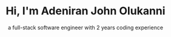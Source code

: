 <h1 align="center">Hi, I'm Adeniran John Olukanni</h1>
<p align="center">a full-stack software engineer with 2 years coding experience</p>
